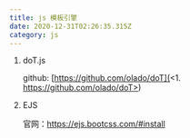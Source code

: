 ```yaml
---
title: js 模板引擎
date: 2020-12-31T02:26:35.315Z
category: js
---
```

1. doT.js

   github: [https://github.com/olado/doT](<1. https://github.com/olado/doT>)
2. EJS

   官网：<https://ejs.bootcss.com/#install>